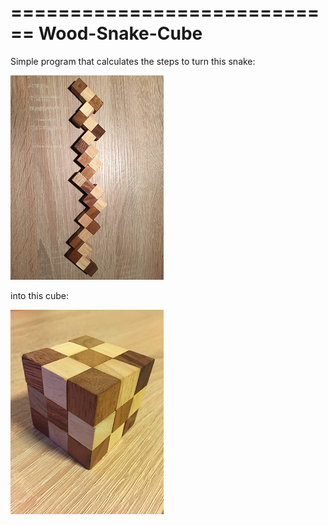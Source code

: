 ============================
Wood-Snake-Cube
============================

Simple program that calculates the steps to turn this snake:

![snake](images/snake.png) 

into this cube:

![cube](images/cube.png) 

  
